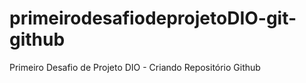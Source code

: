 # primeirodesafiodeprojetoDIO-git-github
Primeiro Desafio de Projeto DIO - Criando Repositório Github
